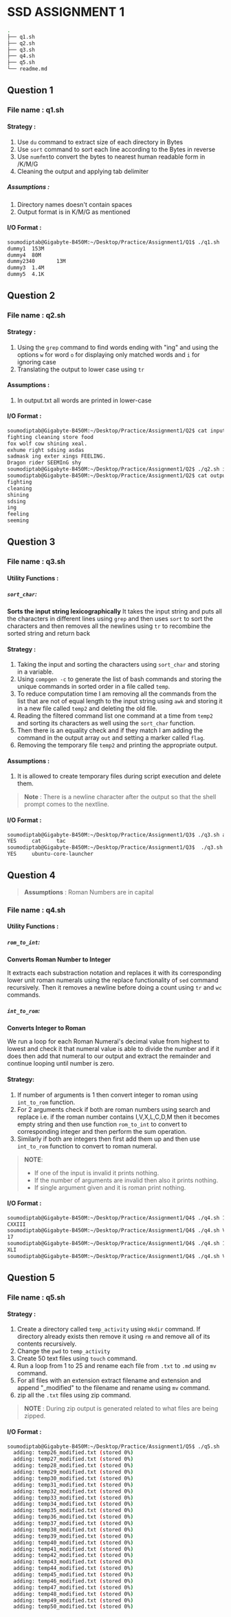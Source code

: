 # SSD ASSIGNMENT 1
```bash
.
├── q1.sh
├── q2.sh
├── q3.sh
├── q4.sh
├── q5.sh
└── readme.md
```
## Question 1
### File name : q1.sh
#### Strategy :
1. Use `du` command to extract size of each directory in Bytes
2. Use `sort` command to sort each line according to the Bytes in reverse 
3. Use `numfmt`to convert the bytes to nearest human readable form in /K/M/G
4. Cleaning the output and applying tab delimiter
##### Assumptions :
1. Directory names doesn't contain spaces
2. Output format is in K/M/G as mentioned

#### I/O Format :
```bash
soumodiptab@Gigabyte-B450M:~/Desktop/Practice/Assignment1/Q1$ ./q1.sh
dummy1  153M
dummy4  80M
dummy2340       13M
dummy3  1.4M
dummy5  4.1K
```
## Question 2
### File name : q2.sh
#### Strategy :
1. Using the `grep` command to find words ending with "ing" and using the options `w` for word `o` for displaying only matched words and `i` for ignoring case
2. Translating the output to lower case using `tr`
#### Assumptions :
1. In output.txt all words are printed in lower-case
#### I/O Format :
```bash
soumodiptab@Gigabyte-B450M:~/Desktop/Practice/Assignment1/Q2$ cat input.txt
fighting cleaning store food
fox wolf cow shining xeal.
exhume right sdsing asdas
sadmask ing exter xings FEELING.
Dragon rider SEEMInG shy
soumodiptab@Gigabyte-B450M:~/Desktop/Practice/Assignment1/Q2$ ./q2.sh input.txt output.txt
soumodiptab@Gigabyte-B450M:~/Desktop/Practice/Assignment1/Q2$ cat output.txt
fighting
cleaning
shining
sdsing
ing
feeling
seeming
```
## Question 3
### File name : q3.sh
#### Utility Functions :
##### `sort_char`:

__Sorts the input string lexicographically__
It takes the input string and puts all the characters in different lines using `grep` and then uses `sort` to sort the characters and then removes all the newlines using `tr` to recombine the sorted string and return back

#### Strategy :
1. Taking the input and sorting the characters using `sort_char` and storing in a variable.
2.  Using `compgen -c` to generate the list of bash commands and storing the unique commands in sorted order in a file called `temp`.
3. To reduce computation time I am removing all the commands from the list that are not of equal length to the input string using `awk` and storing it in a new file called `temp2` and deleting the old file.
4. Reading the filtered command list one command at a time from `temp2` and sorting its characters as well using the `sort_char` function.
5. Then there is an equality check and if they match I am adding the command in the output array `out` and setting a marker called `flag`.
6. Removing the temporary file `temp2`
and printing the appropriate output.

#### Assumptions :
1. It is allowed to create temporary files during script execution and delete them.
> __Note__ : There is a newline character after the output so that the shell prompt comes to the nextline.
#### I/O Format :
```bash
soumodiptab@Gigabyte-B450M:~/Desktop/Practice/Assignment1/Q3$ ./q3.sh act
YES     cat     tac
soumodiptab@Gigabyte-B450M:~/Desktop/Practice/Assignment1/Q3$  ./q3.sh ubuntu-core-launcher
YES     ubuntu-core-launcher
```
## Question 4
> __Assumptions__ : Roman Numbers are in capital
### File name : q4.sh
#### Utility Functions :
##### `rom_to_int`:
__Converts Roman Number to Integer__

It extracts each substraction notation and replaces it with its corresponding lower unit roman numerals using the replace functionality of `sed` command recursively.
Then it removes a newline before doing a count using `tr` and `wc` commands.
##### `int_to_rom`:
__Converts Integer to Roman__

We run a loop for each Roman Numeral's decimal value from highest to lowest and check it that numeral value is able to divide the number and if it does then add that numeral to our output and extract the remainder and continue looping until number is zero.
#### Strategy:
1. If number of arguments is 1 then convert integer to roman using `int_to_rom` function.
2. For 2 arguments check if both are roman numbers using search and replace i.e. if the roman number contains I,V,X,L,C,D,M then it becomes empty string and then use function `rom_to_int` to convert to corresponding integer and then perform the sum operation.
3. Similarly if both are integers then first add them up and then use `int_to_rom` function to convert to roman numeral.
>__NOTE__: 
> * If one of the input is invalid it prints nothing.
> * If the number of arguments are invalid then also it prints nothing.
> * If single argument given and it is roman print nothing.
#### I/O Format :
```bash
soumodiptab@Gigabyte-B450M:~/Desktop/Practice/Assignment1/Q4$ ./q4.sh 123
CXXIII
soumodiptab@Gigabyte-B450M:~/Desktop/Practice/Assignment1/Q4$ ./q4.sh VIII IX
17
soumodiptab@Gigabyte-B450M:~/Desktop/Practice/Assignment1/Q4$ ./q4.sh 12 29
XLI
soumodiptab@Gigabyte-B450M:~/Desktop/Practice/Assignment1/Q4$ ./q4.sh VII 29
```
## Question 5
### File name : q5.sh
#### Strategy :
1. Create a directory called `temp_activity` using `mkdir` command. If directory already exists then remove it using `rm` and remove all of its contents recursively.
2. Change the `pwd` to `temp_activity`
3. Create 50 text files using `touch` command.
4. Run a loop from 1 to 25 and rename each file from `.txt` to `.md` using `mv` command.
5. For all files with an extension extract filename and extension
and append "_modified" to the filename and rename using `mv` command.
6. zip all the `.txt` files using zip command.
>__NOTE__ : During zip output is generated related to what files are being zipped. 
#### I/O Format :
```bash
soumodiptab@Gigabyte-B450M:~/Desktop/Practice/Assignment1/Q5$ ./q5.sh
  adding: temp26_modified.txt (stored 0%)
  adding: temp27_modified.txt (stored 0%)
  adding: temp28_modified.txt (stored 0%)
  adding: temp29_modified.txt (stored 0%)
  adding: temp30_modified.txt (stored 0%)
  adding: temp31_modified.txt (stored 0%)
  adding: temp32_modified.txt (stored 0%)
  adding: temp33_modified.txt (stored 0%)
  adding: temp34_modified.txt (stored 0%)
  adding: temp35_modified.txt (stored 0%)
  adding: temp36_modified.txt (stored 0%)
  adding: temp37_modified.txt (stored 0%)
  adding: temp38_modified.txt (stored 0%)
  adding: temp39_modified.txt (stored 0%)
  adding: temp40_modified.txt (stored 0%)
  adding: temp41_modified.txt (stored 0%)
  adding: temp42_modified.txt (stored 0%)
  adding: temp43_modified.txt (stored 0%)
  adding: temp44_modified.txt (stored 0%)
  adding: temp45_modified.txt (stored 0%)
  adding: temp46_modified.txt (stored 0%)
  adding: temp47_modified.txt (stored 0%)
  adding: temp48_modified.txt (stored 0%)
  adding: temp49_modified.txt (stored 0%)
  adding: temp50_modified.txt (stored 0%)
```